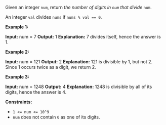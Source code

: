 
Given an integer  `num`, return  _the number of digits in  `num`  that divide_ `num`.

An integer  `val`  divides  `nums`  if  `nums % val == 0`.

**Example 1:**

**Input:** num = 7
**Output:** 1
**Explanation:** 7 divides itself, hence the answer is 1.

**Example 2:**

**Input:** num = 121
**Output:** 2
**Explanation:** 121 is divisible by 1, but not 2. Since 1 occurs twice as a digit, we return 2.

**Example 3:**

**Input:** num = 1248
**Output:** 4
**Explanation:** 1248 is divisible by all of its digits, hence the answer is 4.

**Constraints:**

-   `1 <= num <= 10^9`
-   `num`  does not contain  `0`  as one of its digits.